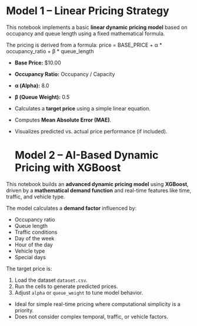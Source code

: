# Model 1 – Linear Pricing Strategy

This notebook implements a basic **linear dynamic pricing model** based on occupancy and queue length using a fixed mathematical formula.

The pricing is derived from a formula:
price = BASE_PRICE + α * occupancy_ratio + β * queue_length

- **Base Price:** $10.00  
- **Occupancy Ratio:** Occupancy / Capacity  
- **α (Alpha):** 8.0  
- **β (Queue Weight):** 0.5

- Calculates a **target price** using a simple linear equation.
- Computes **Mean Absolute Error (MAE)**.
- Visualizes predicted vs. actual price performance (if included).

  # Model 2 – AI-Based Dynamic Pricing with XGBoost

This notebook builds an **advanced dynamic pricing model** using **XGBoost**, driven by a **mathematical demand function** and real-time features like time, traffic, and vehicle type.

The model calculates a **demand factor** influenced by:

- Occupancy ratio
- Queue length
- Traffic conditions
- Day of the week
- Hour of the day
- Vehicle type
- Special days

The target price is:


1. Load the dataset `dataset.csv`.
2. Run the cells to generate predicted prices.
3. Adjust `alpha` or `queue_weight` to tune model behavior.

- Ideal for simple real-time pricing where computational simplicity is a priority.
- Does not consider complex temporal, traffic, or vehicle factors.

